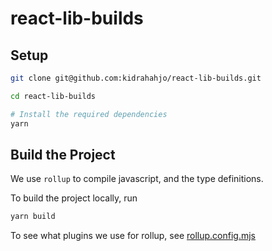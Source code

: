 # react-lib-builds

## Setup

```bash
git clone git@github.com:kidrahahjo/react-lib-builds.git

cd react-lib-builds

# Install the required dependencies
yarn
```

## Build the Project

We use `rollup` to compile javascript, and the type definitions.

To build the project locally, run

```bash
yarn build
```

To see what plugins we use for rollup, see [rollup.config.mjs](./rollup.config.mjs)
